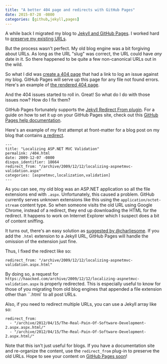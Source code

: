 ```yaml
---
title: "A better 404 page and redirects with GitHub Pages"
date: 2015-07-28 -0800
categories: [github,jekyll,pages]
---
```


A while back I migrated my blog to [Jekyll and GitHub Pages](https://haacked.com/archive/2013/12/02/dr-jekyll-and-mr-haack/). I worked hard to [preserve my existing URLs](https://haacked.com/archive/2013/12/03/jekyll-url-extensions/).

But the process wasn't perfect. My old blog engine was a bit forgiving about URLs. As long as the URL "slug" was correct, the URL could have _any_ date in it. So there happened to be quite a few non-canonical URLs out in the wild.

So what I did was [create a 404 page](https://github.com/Haacked/haacked.com/blob/gh-pages/404.html) that had a link to log an issue against my blog. GitHub Pages will serve up this page for any file not found errors. Here's an example of [the rendered 404 page](https://haacked.com/file-not-found).

And the 404 issues started to roll in. Great! So what do I do with those issues now? How do I fix them?

GitHub Pages fortunately supports the [Jekyll Redirect From plugin](https://help.github.com/articles/redirects-on-github-pages/). For a guide on how to set it up on your GitHub Pages site, check out this [GitHub Pages help documentation](https://help.github.com/articles/redirects-on-github-pages/).

Here's an example of my first attempt at front-matter for a blog post on my blog that contains [a redirect](https://github.com/Haacked/haacked.com/pull/215/files#diff-9e168ebaefc83b0e55df0ee649a693edR7).

```
---
title: "Localizing ASP.NET MVC Validation"
permalink: /404.html
date: 2009-12-07 -0800
disqus_identifier: 18664
redirect_from: "/archive/2009/12/12/localizing-aspnetmvc-validation.aspx"
categories: [aspnetmvc,localization,validation]
---
```

As you can see, my old blog was an ASP.NET application so all the file extensions end with `.aspx`. Unfortunately, this caused a problem. GitHub currently serves unknown extensions like this using the `application/octet-stream` content type. So when someone visits the old URL using Google Chrome, instead of a redirect, they end up downloading the HTML for the redirect. It happens to work on Internet Explorer which I suspect does a bit of content sniffing.

It turns out, there's an easy solution as [suggested by @charliesome](https://github.com/Haacked/haacked.com/pull/215/files#r35655387). If you add the `.html` extension to a Jekyll URL, GitHub Pages will handle the omission of the extension just fine.

Thus, I fixed the redirect like so:

```
redirect_from: "/archive/2009/12/12/localizing-aspnetmvc-validation.aspx.html"
```

By doing so, a request for `https://haacked.com/archive/2009/12/12/localizing-aspnetmvc-validation.aspx` is properly redirected. This is especially useful to know for those of you migrating from old blog engines that appended a file extension other than ``.html` to all post URLs.

Also, if you need to redirect multiple URLs, you can use a Jekyll array like so:

```
redirect_from:
  - "/archive/2012/04/15/The-Real-Pain-Of-Software-Development-2.aspx.aspx.html/"
  - "/archive/2012/04/15/The-Real-Pain-Of-Software-Development-2.aspx.html/"
```

Note that this isn't just useful for blogs. If you have a documentation site and re-organize the content, use the `redirect_from` plug-in to preserve the old URLs. Hope to see your content on [GitHub Pages soon](https://pages.github.com/)!
